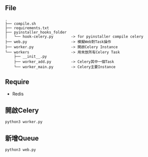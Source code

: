 
## File

~~~
.
├── compile.sh 
├── requirements.txt
├── pyinstaller_hooks_folder  
│   └── hook-celery.py        -> for pyinstaller compile celery
├── web.py                    -> 模擬Web對Task操作
├── worker.py                 -> 開啟Celery Instance
└── workers                   -> 用來放所有Celery Task
    ├── __init__.py
    ├── worker_add.py         -> Celery其中一個Task
    └── worker_main.py        -> Celery主要Instance
~~~

## Require

- Redis


## 開啟Celery

```shell
python3 worker.py
```


## 新增Queue

```shell
python3 web.py
```

